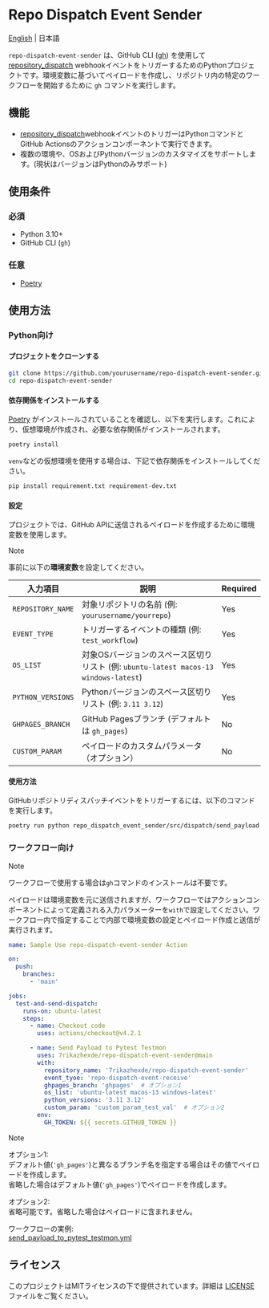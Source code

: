 # Repo Dispatch Event Sender

[English](README.md) | 日本語

`repo-dispatch-event-sender` は、GitHub CLI ([gh](https://docs.github.com/ja/github-cli/github-cli)) を使用して[repository_dispatch](https://docs.github.com/ja/actions/writing-workflows/choosing-when-your-workflow-runs/events-that-trigger-workflows#repository_dispatch) webhookイベントをトリガーするためのPythonプロジェクトです。環境変数に基づいてペイロードを作成し、リポジトリ内の特定のワークフローを開始するために `gh` コマンドを実行します。

## 機能

- [repository_dispatch](https://docs.github.com/ja/actions/writing-workflows/choosing-when-your-workflow-runs/events-that-trigger-workflows#repository_dispatch)webhookイベントのトリガーはPythonコマンドとGitHub Actionsのアクションコンポーネントで実行できます。
- 複数の環境や、OSおよびPythonバージョンのカスタマイズをサポートします。(現状はバージョンはPythonのみサポート)

## 使用条件

### 必須

- Python 3.10+
- GitHub CLI (`gh`)

### 任意

- [Poetry](https://python-poetry.org/)

## 使用方法

### Python向け

#### プロジェクトをクローンする

```bash
git clone https://github.com/yourusername/repo-dispatch-event-sender.git
cd repo-dispatch-event-sender
```

#### 依存関係をインストールする

[Poetry](https://python-poetry.org/) がインストールされていることを確認し、以下を実行します。これにより、仮想環境が作成され、必要な依存関係がインストールされます。

```bash
poetry install
```

`venv`などの仮想環境を使用する場合は、下記で依存関係をインストールしてください。

```bash
pip install requirement.txt requirement-dev.txt
```

#### 設定

プロジェクトでは、GitHub APIに送信されるペイロードを作成するために環境変数を使用します。

> [!NOTE]
> 事前に以下の**環境変数**を設定してください。

| 入力項目           | 説明                                                                               |Required|
|-------------------|-----------------------------------------------------------------------------------|--------|
| `REPOSITORY_NAME` | 対象リポジトリの名前 (例: `yourusername/yourrepo`)                                  |  Yes   |
| `EVENT_TYPE`      | トリガーするイベントの種類 (例: `test_workflow`)                                     |  Yes  |
| `OS_LIST`         | 対象OSバージョンのスペース区切りリスト (例: `ubuntu-latest macos-13 windows-latest`)  |  Yes  |
| `PYTHON_VERSIONS` | Pythonバージョンのスペース区切りリスト (例: `3.11 3.12`)                             |  Yes  |
| `GHPAGES_BRANCH`  | GitHub Pagesブランチ (デフォルトは `gh_pages`)                                      |  No   |
| `CUSTOM_PARAM`    | ペイロードのカスタムパラメータ（オプション）                                          |  No   |

#### 使用方法

GitHubリポジトリディスパッチイベントをトリガーするには、以下のコマンドを実行します。

```bash
poetry run python repo_dispatch_event_sender/src/dispatch/send_payload.py
```

### ワークフロー向け

> [!NOTE]
> ワークフローで使用する場合は`gh`コマンドのインストールは不要です。
>
> ペイロードは環境変数を元に送信されますが、ワークフローではアクションコンポーネントによって定義される入力パラメーターを`with`で設定してください。ワークフロー内で指定することで内部で環境変数の設定とペイロード作成と送信が実行されます。

```yaml
name: Sample Use repo-dispatch-event-sender Action

on:
  push:
    branches:
      - 'main'

jobs:
  test-and-send-dispatch:
    runs-on: ubuntu-latest
    steps:
      - name: Checkout code
        uses: actions/checkout@v4.2.1

      - name: Send Payload to Pytest Testmon
        uses: 7rikazhexde/repo-dispatch-event-sender@main
        with:
          repository_name: '7rikazhexde/repo-dispatch-event-sender'
          event_tyoe: 'repo-dispatch-event-receive'
          ghpages_branch: 'ghpages'  # オプション1
          os_list: 'ubuntu-latest macos-13 windows-latest'
          python_versions: '3.11 3.12'
          custom_param: 'custom_param_test_val'  # オプション2
        env:
          GH_TOKEN: ${{ secrets.GITHUB_TOKEN }}
```

> [!NOTE]
> オプション1:\
> デフォルト値(`'gh_pages'`)と異なるブランチ名を指定する場合はその値でペイロードを作成します。\
> 省略した場合はデフォルト値(`'gh_pages'`)でペイロードを作成します。  
>
> オプション2:\
> 省略可能です。省略した場合はペイロードに含まれません。
>
> ワークフローの実例:\
> [send_payload_to_pytest_testmon.yml](https://github.com/7rikazhexde/python-project-sandbox/blob/main/.github/workflows/send_payload_to_pytest_testmon.yml)

## ライセンス

このプロジェクトはMITライセンスの下で提供されています。詳細は [LICENSE](LICENSE) ファイルをご覧ください。
